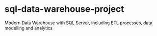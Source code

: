 # sql-data-warehouse-project
Modern Data Warehouse with SQL Server, including ETL processes, data modelling and analytics 
